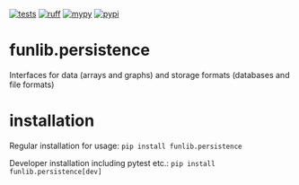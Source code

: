 [![tests](https://github.com/funkelab/funlib.persistence/actions/workflows/tests.yaml/badge.svg)](https://github.com/funkelab/funlib.persistence/actions/workflows/tests.yaml)
[![ruff](https://github.com/funkelab/funlib.persistence/actions/workflows/ruff.yaml/badge.svg)](https://github.com/funkelab/funlib.persistence/actions/workflows/ruff.yaml)
[![mypy](https://github.com/funkelab/funlib.persistence/actions/workflows/mypy.yaml/badge.svg)](https://github.com/funkelab/funlib.persistence/actions/workflows/mypy.yaml)
[![pypi](https://github.com/funkelab/funlib.persistence/actions/workflows/publish.yaml/badge.svg)](https://pypi.org/project/funlib.persistence/)

# funlib.persistence
Interfaces for data (arrays and graphs) and storage formats (databases and file formats)

# installation
Regular installation for usage:
`pip install funlib.persistence`

Developer installation including pytest etc.:
`pip install funlib.persistence[dev]`


